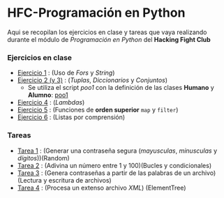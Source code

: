 # HFC-Programación en Python

Aqui se recopilan los ejercicios en clase y tareas que vaya realizando durante el módulo de *Programación en Python* del **Hacking Fight Club**

### Ejercicios en clase

- [Ejercicio 1](ejerciciosClase/palindromo.py) : (Uso de *Fors* y *String*)
- [Ejercicio 2 (y 3)](ejerciciosClase/ejercicio_2.py) : (*Tuplas*, *Diccionarios* y *Conjuntos*)
    - Se utiliza el script *poo1* con la definición de las clases **Humano** y **Alumno**: [poo1](ejerciciosClase/poo1.py)
- [Ejercicio 4](./ejerciciosClase/funcionesLambda.py) : (*Lambdas*)
- [Ejercicio 5](./ejerciciosClase/mapFilter.py) : (Funciones de **orden superior** `map` y `filter`)
- [Ejercicio 6](./ejerciciosClase/listasComprension.py) : (Listas por comprensión)

### Tareas

- [Tarea 1](tarea1/securePassGenerator.py) : (Generar una contraseña segura (*mayusculas*, *minusculas* y *dígitos*))(Random)
- [Tarea 2](tarea2/guessNumber.py) : (Adivina un número entre 1 y 100)(Bucles y condicionales)
- [Tarea 3](tarea3/passGenerator2.py) : (Genera contraseñas a partir de las palabras de un archivo) (Lectura y escritura de archivos)
- [Tarea 4](tarea4/processXml.py) : (Procesa un extenso archivo *XML*) (ElementTree)
